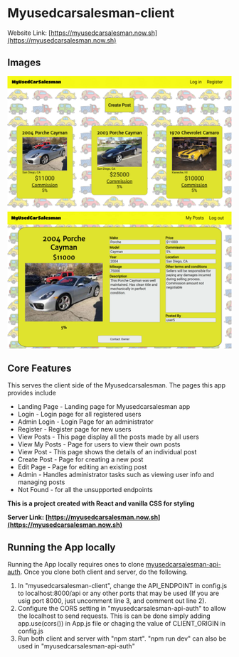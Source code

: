 # **Myusedcarsalesman-client**
 
Website Link: [https://myusedcarsalesman.now.sh](https://myusedcarsalesman.now.sh)
 
## Images
![Screenshot1](/src/Utils/myusecarsalesman_pics/view-post.png)
![Screenshot2](/src/Utils/myusecarsalesman_pics/post.png)
 
## Core Features
This serves the client side of the Myusedcarsalesman. 
The pages this app provides include 
 * Landing Page - Landing page for Myusedcarsalesman app
 * Login - Login page for all registered users
 * Admin Login - Login Page for an administrator
 * Register - Register page for new users
 * View Posts - This page display all the posts made by all users
 * View My Posts - Page for users to view their own posts
 * View Post - This page shows the details of an individual post
 * Create Post - Page for creating a new post
 * Edit Page - Page for editing an existing post
 * Admin - Handles administrator tasks such as viewing user info and managing posts
 * Not Found - for all the unsupported endpoints
 
**This is a project created with React and vanilla CSS for styling**
 
**Server Link: [https://myusedcarsalesman.now.sh](https://myusedcarsalesman.now.sh)** 
 
## Running the App locally
Running the App locally requires ones to clone [myusedcarsalesman-api-auth](https://github.com/ddlanf/MyUsedCarSalesman-api-auth). Once you clone both client and server, do the following.
1. In "myusedcarsalesman-client", change the API_ENDPOINT in config.js to localhost:8000/api or any other ports that may be used (If you are usig port 8000, just uncomment line 3, and comment out line 2).
2. Configure the CORS setting in "myusedcarsalesman-api-auth" to allow the localhost to send requests. This is can be done simply adding app.use(cors()) in App.js file or chaging the value of CLIENT_ORIGIN in config.js  
3. Run both client and server with "npm start". "npm run dev" can also be used in "myusedcarsalesman-api-auth"
 
